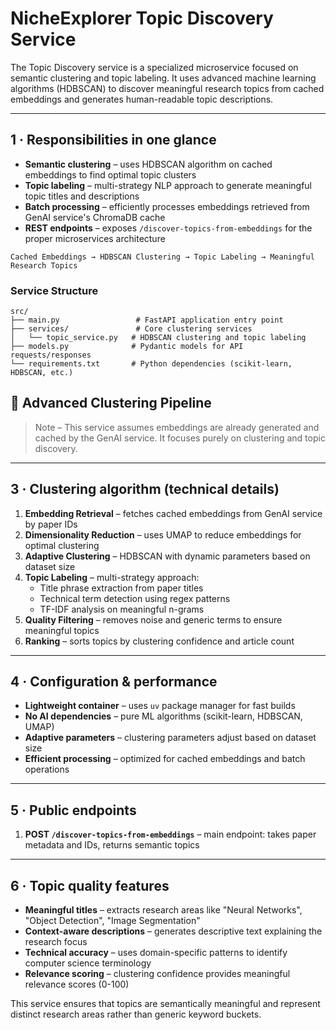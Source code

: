 # NicheExplorer Topic Discovery Service

The Topic Discovery service is a specialized microservice focused on semantic clustering and topic labeling. It uses advanced machine learning algorithms (HDBSCAN) to discover meaningful research topics from cached embeddings and generates human-readable topic descriptions.

---

## 1 · Responsibilities in one glance
* **Semantic clustering** – uses HDBSCAN algorithm on cached embeddings to find optimal topic clusters
* **Topic labeling** – multi-strategy NLP approach to generate meaningful topic titles and descriptions
* **Batch processing** – efficiently processes embeddings retrieved from GenAI service's ChromaDB cache
* **REST endpoints** – exposes `/discover-topics-from-embeddings` for the proper microservices architecture

```
Cached Embeddings → HDBSCAN Clustering → Topic Labeling → Meaningful Research Topics
```

### **Service Structure**
```
src/
├── main.py                 # FastAPI application entry point
├── services/               # Core clustering services
│   └── topic_service.py   # HDBSCAN clustering and topic labeling
├── models.py              # Pydantic models for API requests/responses
└── requirements.txt       # Python dependencies (scikit-learn, HDBSCAN, etc.)
```

## 🔄 Advanced Clustering Pipeline

> Note – This service assumes embeddings are already generated and cached by the GenAI service. It focuses purely on clustering and topic discovery.

---

## 3 · Clustering algorithm (technical details)
1. **Embedding Retrieval** – fetches cached embeddings from GenAI service by paper IDs
2. **Dimensionality Reduction** – uses UMAP to reduce embeddings for optimal clustering
3. **Adaptive Clustering** – HDBSCAN with dynamic parameters based on dataset size
4. **Topic Labeling** – multi-strategy approach:
   * Title phrase extraction from paper titles
   * Technical term detection using regex patterns
   * TF-IDF analysis on meaningful n-grams
5. **Quality Filtering** – removes noise and generic terms to ensure meaningful topics
6. **Ranking** – sorts topics by clustering confidence and article count

---

## 4 · Configuration & performance
* **Lightweight container** – uses `uv` package manager for fast builds
* **No AI dependencies** – pure ML algorithms (scikit-learn, HDBSCAN, UMAP)
* **Adaptive parameters** – clustering parameters adjust based on dataset size
* **Efficient processing** – optimized for cached embeddings and batch operations

---

## 5 · Public endpoints
1. **POST `/discover-topics-from-embeddings`** – main endpoint: takes paper metadata and IDs, returns semantic topics

---

## 6 · Topic quality features
* **Meaningful titles** – extracts research areas like "Neural Networks", "Object Detection", "Image Segmentation"
* **Context-aware descriptions** – generates descriptive text explaining the research focus
* **Technical accuracy** – uses domain-specific patterns to identify computer science terminology
* **Relevance scoring** – clustering confidence provides meaningful relevance scores (0-100)

This service ensures that topics are semantically meaningful and represent distinct research areas rather than generic keyword buckets. 